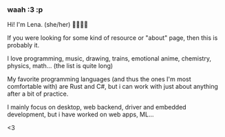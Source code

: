 ### waah :3 :p
Hi! I'm Lena. (she/her) 🏳️‍🌈🏳️‍⚧️

If you were looking for some kind of resource or "about" page, then this is probably it.

I love programming, music, drawing, trains, emotional anime, chemistry, physics, math... (the list is quite long)

My favorite programming languages (and thus the ones I'm most comfortable with) are Rust and C#, but i can work with just about anything after a bit of practice.

I mainly focus on desktop, web backend, driver and embedded development, but i have worked on web apps, ML...

<3
